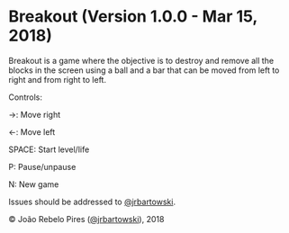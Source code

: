 # Breakout (Version 1.0.0 - Mar 15, 2018)

Breakout is a game where the objective is to destroy and remove all the blocks in the screen using a ball and a bar that can be moved from left to right and from right to left.

Controls:

&rarr;: Move right

&larr;: Move left

SPACE: Start level/life

P: Pause/unpause

N: New game

Issues should be addressed to [@jrbartowski](http://github.com/jrbartowski/).

&copy; João Rebelo Pires ([@jrbartowski](http://github.com/jrbartowski/)), 2018
